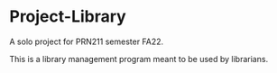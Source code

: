 # Project-Library
A solo project for PRN211 semester FA22.

This is a library management program meant to be used by librarians.
